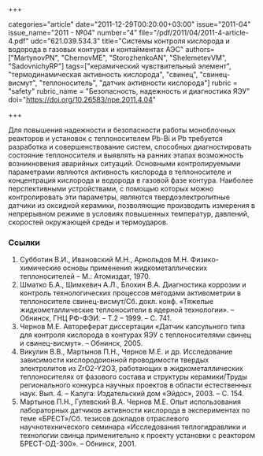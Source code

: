 +++

categories="article"
date="2011-12-29T00:20:00+03:00"
issue="2011-04"
issue_name="2011 - №04"
number="4"
file="/pdf/2011/04/2011-4-article-4.pdf"
udc="621.039.534.3"
title="Системы контроля кислорода и водорода в газовых контурах и контайментах АЭС"
authors=["MartynovPN", "ChernovME", "StorozhenkoAN", "ShelemetevVM", "SadovnichyRP"]
tags=["керамический чувствительный элемент", "термодинамическая активность кислорода", "свинец", "свинец-висмут", "теплоноситель", "датчик активности кислорода"]
rubric = "safety"
rubric_name = "Безопасность, надежность и диагностика ЯЭУ"
doi="https://doi.org/10.26583/npe.2011.4.04"

+++

Для повышения надежности и безопасности работы моноблочных реакторов и установок с теплоносителем Pb-Bi и Pb требуется разработка и совершенствование систем, способных диагностировать состояние теплоносителя и выявлять на ранних этапах возможность возникновения аварийных ситуаций. Основными контролируемыми параметрами являются активность кислорода в теплоносителе и концентрация кислорода и водорода в газовой фазе контура. Наиболее перспективными устройствами, с помощью которых можно контролировать эти параметры, являются твердоэлектролитные датчики из окcидной керамики, позволяющие производить измерения в непрерывном режиме в условиях повышенных температур, давлений, скоростей окружающей среды и термоударов.

### Ссылки

1. Субботин В.И., Ивановский М.Н., Арнольдов М.Н. Физико-химические основы применения жидкометаллических теплоносителей – М.: Атомиздат, 1970.
2. Шматко Б.А., Шимкевич А.Л., Блохин В.А. Диагностика коррозии и контроль технологических процессов методами активометрии в теплоносителе свинец-висмут/Сб. докл. конф. «Тяжелые жидкометаллические теплоносители в ядерной технологии». – Обнинск, ГНЦ РФ-ФЭИ. – Т.2 – 1999. – С. 741.
3. Чернов М.Е. Автореферат диссертации «Датчик капсульного типа для контроля кислорода в контурах ЯЭУ с теплоносителями свинец и свинец-висмут». – Обнинск, 2005.
4. Викулин В.В., Мартынов П.Н., Чернов М.Е. и др. Исследование зависимости кислородоионной проводимости твердых электролитов из ZrO2-Y2O3, работающих в жидкометаллических теплоносителях от фазового состава и структуры керамики/Труды регионального конкурса научных проектов в области естественных наук. Вып. 4. – Калуга: Издательский дом «Эйдос», 2003. – С. 154.
5. Мартынов П.Н., Гулевский В.А. Чернов М.Е. Опыт использования лабораторных датчиков активности кислорода в экспериментах по теме «БРЕСТ»/Сб. тезисов докладов отраслевого научнотехнического семинара «Исследования теплогидравлики и технологии свинца применительно к проекту установки с реактором БРЕСТ-ОД-300». – Обнинск, 2001.